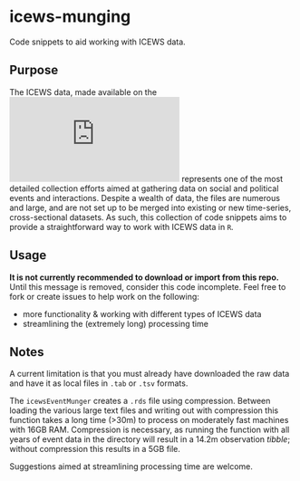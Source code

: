 # icews-munging
Code snippets to aid working with ICEWS data.

## Purpose

The ICEWS data, made available on the ![Harvard Dataverse](https://dataverse.harvard.edu/dataset.xhtml?persistentId=doi:10.7910/DVN/28075) represents one of the most detailed collection efforts aimed at gathering data on social and political events and interactions. Despite a wealth of data, the files are numerous and large, and are not set up to be merged into existing or new time-series, cross-sectional datasets. As such, this collection of code snippets aims to provide a straightforward way to work with ICEWS data in `R`.

## Usage

<!-- To install the code file from GitHub:

```r
## install devtools if not already
if (!requireNamespace("devtools", quietly = TRUE)) {
  install.packages("devtools")
}
## install icews-munging from Github
devtools::install_github("democracyobserver/icews-munging")
``` -->
**It is not currently recommended to download or import from this repo.** Until this message is removed, consider this code incomplete. Feel free to fork or create issues to help work on the following:

* more functionality & working with different types of ICEWS data 
* streamlining the (extremely long) processing time 

## Notes

A current limitation is that you must already have downloaded the raw data and have it as local files in `.tab` or `.tsv` formats. 

The `icewsEventMunger` creates a `.rds` file using compression. Between loading the various large text files and writing out with compression this function takes a long time (>30m) to process on moderately fast machines with 16GB RAM. Compression is necessary, as running the function with all years of event data in the directory will result in a 14.2m observation *tibble*; without compression this results in a 5GB file.

Suggestions aimed at streamlining processing time are welcome.
